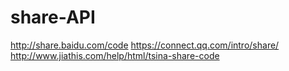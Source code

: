 # share-API
http://share.baidu.com/code
https://connect.qq.com/intro/share/
http://www.jiathis.com/help/html/tsina-share-code
